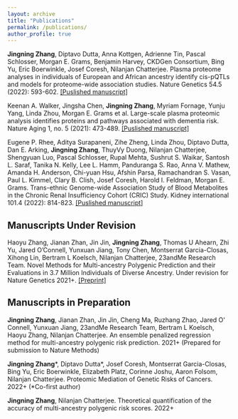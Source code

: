 ```yaml
---
layout: archive
title: "Publications"
permalink: /publications/
author_profile: true
--- 
```


**Jingning Zhang**, Diptavo Dutta, Anna Kottgen, Adrienne Tin, Pascal Schlosser, Morgan E. Grams, Benjamin Harvey, CKDGen Consortium, Bing Yu, Eric Boerwinkle, Josef Coresh, Nilanjan Chatterjee. Plasma proteome analyses in individuals of European and African ancestry identify cis-pQTLs and models for proteome-wide association studies. Nature Genetics 54.5 (2022): 593-602. [\[Puslished manuscript\]](https://www.nature.com/articles/s41588-022-01051-w)

Keenan A. Walker, Jingsha Chen, **Jingning Zhang**, Myriam Fornage, Yunju Yang, Linda Zhou, Morgan E. Grams et al. Large-scale plasma proteomic analysis identifies proteins and pathways associated with dementia risk. Nature Aging 1, no. 5 (2021): 473-489. [\[Puslished manuscript\]](https://www.nature.com/articles/s43587-021-00064-0)

Eugene P. Rhee, Aditya Surapaneni, Zihe Zheng, Linda Zhou, Diptavo Dutta, Dan E. Arking, **Jingning Zhang**, ThuyVy Duong, Nilanjan Chatterjee, Shengyuan Luo, Pascal Schlosser, Rupal Mehta, Sushrut S. Waikar, Santosh L. Saraf, Tanika N. Kelly, Lee L. Hamm, Panduranga S. Rao, Anna V. Mathew, Amanda H. Anderson, Chi-yuan Hsu, Afshin Parsa, Ramachandran S. Vasan, Paul L. Kimmel, Clary B. Clish, Josef Coresh, Harold I. Feldman, Morgan E. Grams. Trans-ethnic Genome-wide Association Study of Blood Metabolites in the Chronic Renal Insufficiency Cohort (CRIC) Study. Kidney international 101.4 (2022): 814-823. [\[Puslished manuscript\]](https://www.sciencedirect.com/science/article/pii/S0085253822000837?casa_token=EHhtO5KzujYAAAAA:YCEc1HM2_FdFVjIBpb345VCKpbKmQyT15XuY5sB8GCn1WxEqYnZs0j-Dm-c_pW8SDr801KMhwg)



Manuscripts Under Revision
------
Haoyu Zhang, Jianan Zhan, Jin Jin, **Jingning Zhang**, Thomas U Ahearn, Zhi Yu, Jared O’Connell, Yunxuan Jiang, Tony Chen, Montserrat Garcia-Closas, Xihong Lin, Bertram L Koelsch, Nilanjan Chatterjee, 23andMe Research Team. Novel Methods for Multi-ancestry Polygenic Prediction and their Evaluations in 3.7 Million Individuals of Diverse Ancestry. Under revision for Nature Genetics 2021+. [\[Preprint\]](https://www.biorxiv.org/content/10.1101/2022.03.24.485519v3)



Manuscripts in Preparation
------
**Jingning Zhang**, Jianan Zhan, Jin Jin, Cheng Ma, Ruzhang Zhao, Jared O' Connell, Yunxuan Jiang, 23andMe Research Team, Bertram L Koelsch, Haoyu Zhang, Nilanjan Chatterjee. An ensemble penalized regression method for multi-ancestry polygenic risk prediction. 2021+ (Prepared for submission to Nature Methods)

**Jingning Zhang**\*, Diptavo Dutta\*, Josef Coresh, Montserrat Garcia-Closas, Bing Yu, Eric Boerwinkle, Elizabeth Platz, Corinne Joshu, Aaron Folsom, Nilanjan Chatterjee. Proteomic Mediation of Genetic Risks of Cancers. 2022+ (\*Co-first author)

**Jingning Zhang**, Nilanjan Chatterjee. Theoretical quantification of the accuracy of multi-ancestry polygenic risk scores. 2022+


